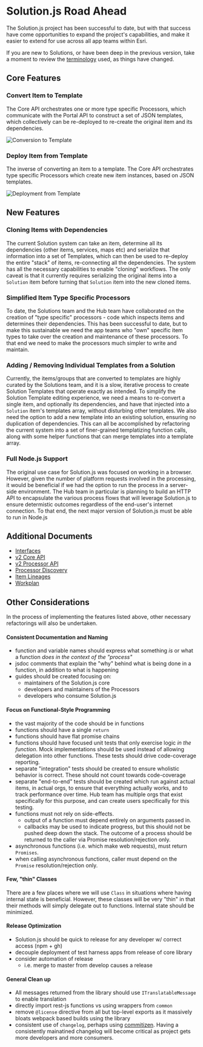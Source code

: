 # Solution.js Road Ahead

The Solution.js project has been successful to date, but with that success have come opportunities to expand the project's capabilities, and make it easier to extend for use across all app teams within Esri.

If you are new to Solutions, or have been deep in the previous version, take a moment to review the [terminology](./terminology.md) used, as things have changed.

## Core Features

### Convert Item to Template

The Core API orchestrates one or more type specific Processors, which communicate with the Portal API to construct a set of JSON templates, which collectively can be re-deployed to re-create the original item and its dependencies.

![Conversion to Template](./diagrams/convert-high-level.png)


### Deploy Item from Template

The inverse of converting an item to a template. The Core API orchestrates type specific Processors which create new item instances, based on JSON templates.

![Deployment from Template](./diagrams/deploy-high-level.png)

## New Features

### Cloning Items with Dependencies
The current Solution system can take an item, determine all its dependencies (other items, services, maps etc) and serialize that information into a set of Templates, which can then be used to re-deploy the entire "stack" of items, re-connecting all the dependencies. The system has all the necessary capabilities to enable "cloning" workflows. The only caveat is that it currently requires serializing the original items into a `Solution` item before turning that `Solution` item into the new cloned items.

### Simplified Item Type Specific Processors
To date, the Solutions team and the Hub team have collaborated on the creation of "type specific" processors - code which inspects items and determines their dependencies. This has been successful to date, but to make this sustainable we need the app teams who "own" specific item types to take over the creation and maintenance of these processors. To that end we need to make the processors much simpler to write and maintain.

### Adding / Removing Individual Templates from a Solution
Currently, the items/groups that are converted to templates are highly curated by the Solutions team, and it is a slow, iterative process to create Solution Templates that operate exactly as intended. To simplify the Solution Template editing experience, we need a means to re-convert a single item, and optionally its dependencies, and have that injected into a `Solution` item's templates array, without disturbing other templates. We also need the option to add a new template into an existing solution, ensuring no duplication of dependencies. This can all be accomplished by refactoring the current system into a set of finer-grained templatizing function calls, along with some helper functions that can merge templates into a template array.

### Full Node.js Support
The original use case for Solution.js was focused on working in a browser. However, given the number of platform requests involved in the processing, it would be beneficial if we had the option to run the process in a server-side environment. The Hub team in particular is planning to build an HTTP API to encapsulate the various process flows that will leverage Solution.js to ensure determistic outcomes regardless of the end-user's internet connection. To that end, the next major version of Solution.js must be able to run in Node.js

## Additional Documents
- [Interfaces](./interfaces.md)
- [v2 Core API](./core-api.md)
- [v2 Processor API](./processor-api.md)
- [Processor Discovery](./processor-discovery.md)
- [Item Lineages](./lineage.md)
- [Workplan](./workplan.md)

## Other Considerations

In the process of implementing the features listed above, other necessary refactorings will also be undertaken. 

#### Consistent Documentation and Naming
- function and variable names should express what something _is_ or what a function _does_ *in the context of the "process"*
- jsdoc comments that explain the "why" behind what is being done in a function, in addition to what is happening
- guides should be created focusing on: 
    - maintainers of the Solution.js core
    - developers and maintainers of the Processors
    - developers who consume Solution.js

#### Focus on Functional-Style Programming
- the vast majority of the code should be in functions
- functions should have a single `return`
- functions should have flat promise chains
- functions should have focused unit tests that only exercise logic _in the function_. Mock implementations should be used instead of allowing delegation into other functions. These tests should drive code-coverage reporting.
- separate "integration" tests should be created to ensure wholistic behavior is correct. These should not count towards code-coverage
- separate "end-to-end" tests should be created which run against actual items, in actual orgs, to ensure that everything actually works, and to track performance over time. Hub team has multiple orgs that exist specifically for this purpose, and can create users specifically for this testing.
- functions must not rely on side-effects. 
    - output of a function must depend entirely on arguments passed in.
    - callbacks may be used to indicate progress, but this should not be pushed deep down the stack. The outcome of a process should be returned to the caller via Promise resolution/rejection only.
- asynchronous functions (i.e. which make web requests), must return `Promises`.
- when calling asynchronous functions, caller must depend on the `Promise` resolution/rejection only.

#### Few, "thin" Classes
There are a few places where we will use `Class` in situations where having internal state is beneficial. However, these classes will be very "thin" in that their methods will simply delegate out to functions. Internal state should be minimized.

#### Release Optimization
- Solution.js should be quick to release for any developer w/ correct access (npm + gh)
- decouple deployment of test harness apps from release of core library
- consider automation of release
    - i.e. merge to master from develop causes a release

#### General Clean up
- All messages returned from the library should use `ITranslatableMessage` to enable translation
- directly import rest-js functions vs using wrappers from `common`
- remove `@license` directive from all but top-level exports as it massively bloats webpack based builds using the library
- consistent use of `changelog`, perhaps using [commitizen](https://github.com/commitizen/cz-cli). Having a consistently mainatined changelog will become critical as project gets more developers and more consumers.



